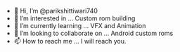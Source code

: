 - 👋 Hi, I’m @parikshittiwari740
- 👀 I’m interested in ... Custom rom building
- 🌱 I’m currently learning ... VFX and Animation
- 💞️ I’m looking to collaborate on ... Android custom roms
- 📫 How to reach me ... I will reach you.

<!---
parikshittiwari740/parikshittiwari740 is a ✨ special ✨ repository because its `README.md` (this file) appears on your GitHub profile.
You can click the Preview link to take a look at your changes.
--->
